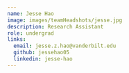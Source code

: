 ```yaml
---
name: Jesse Hao
image: images/teamHeadshots/jesse.jpg
description: Research Assistant
role: undergrad
links:
  email: jesse.z.hao@vanderbilt.edu
  github: jessehao05
  linkedin: jesse-hao
---
```

